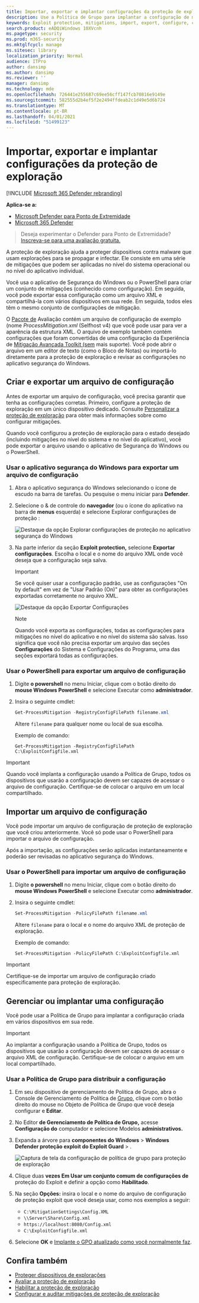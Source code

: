 ```yaml
---
title: Importar, exportar e implantar configurações da proteção de exploração
description: Use a Política de Grupo para implantar a configuração de mitigações.
keywords: Exploit protection, mitigations, import, export, configure, convert, conversion, deploy, install
search.product: eADQiWindows 10XVcnh
ms.pagetype: security
ms.prod: m365-security
ms.mktglfcycl: manage
ms.sitesec: library
localization_priority: Normal
audience: ITPro
author: dansimp
ms.author: dansimp
ms.reviewer: ''
manager: dansimp
ms.technology: mde
ms.openlocfilehash: 726441e255687c69ee56cff147fcb70816e9149e
ms.sourcegitcommit: 582555d2b4ef5f2e2494ffdeab2c1d49e5d6b724
ms.translationtype: MT
ms.contentlocale: pt-BR
ms.lasthandoff: 04/01/2021
ms.locfileid: "51499123"
---
```

# <a name="import-export-and-deploy-exploit-protection-configurations"></a>Importar, exportar e implantar configurações da proteção de exploração

[!INCLUDE [Microsoft 365 Defender rebranding](../../includes/microsoft-defender.md)]


**Aplica-se a:**
- [Microsoft Defender para Ponto de Extremidade](https://go.microsoft.com/fwlink/p/?linkid=2154037)
- [Microsoft 365 Defender](https://go.microsoft.com/fwlink/?linkid=2118804)

> Deseja experimentar o Defender para Ponto de Extremidade? [Inscreva-se para uma avaliação gratuita.](https://www.microsoft.com/microsoft-365/windows/microsoft-defender-atp?ocid=docs-wdatp-exposedapis-abovefoldlink) 


A proteção de exploração ajuda a proteger dispositivos contra malware que usam explorações para se propagar e infectar. Ele consiste em uma série de mitigações que podem ser aplicadas no nível do sistema operacional ou no nível do aplicativo individual.

Você usa o aplicativo de Segurança do Windows ou o PowerShell para criar um conjunto de mitigações (conhecido como configuração). Em seguida, você pode exportar essa configuração como um arquivo XML e compartilhá-la com vários dispositivos em sua rede. Em seguida, todos eles têm o mesmo conjunto de configurações de mitigação.

O [Pacote de](https://demo.wd.microsoft.com/Page/EP) Avaliação contém um arquivo de configuração de exemplo (nome *ProcessMitigation.xml* (Selfhost v4) que você pode usar para ver a aparência da estrutura XML. O arquivo de exemplo também contém configurações que foram convertidas de uma configuração da Experiência de [Mitigação Avançada Toolkit (sem](https://support.microsoft.com/en-us/help/2458544/the-enhanced-mitigation-experience-toolkit) mais suporte). Você pode abrir o arquivo em um editor de texto (como o Bloco de Notas) ou importá-lo diretamente para a proteção de exploração e revisar as configurações no aplicativo segurança do Windows.

## <a name="create-and-export-a-configuration-file"></a>Criar e exportar um arquivo de configuração

Antes de exportar um arquivo de configuração, você precisa garantir que tenha as configurações corretas. Primeiro, configure a proteção de exploração em um único dispositivo dedicado. Consulte [Personalizar a proteção de exploração](customize-exploit-protection.md) para obter mais informações sobre como configurar mitigações.

Quando você configurou a proteção de exploração para o estado desejado (incluindo mitigações no nível do sistema e no nível do aplicativo), você pode exportar o arquivo usando o aplicativo de Segurança do Windows ou o PowerShell.

### <a name="use-the-windows-security-app-to-export-a-configuration-file"></a>Usar o aplicativo segurança do Windows para exportar um arquivo de configuração

1. Abra o aplicativo segurança do Windows selecionando o ícone de escudo na barra de tarefas. Ou pesquise o menu iniciar para **Defender**.

2. Selecione o & de controle do **navegador** (ou o ícone do aplicativo na barra de **menus** esquerda) e selecione Explorar configurações de proteção :

    ![Destaque da opção Explorar configurações de proteção no aplicativo segurança do Windows](/microsoft-365/security/defender-endpoint/images/wdsc-exp-prot)

3. Na parte inferior da seção **Exploit protection,** selecione **Exportar configurações**. Escolha o local e o nome do arquivo XML onde você deseja que a configuração seja salva.

    > [!IMPORTANT]
    > Se você quiser usar a configuração padrão, use as configurações "On by default" em vez de "Usar Padrão (On)" para obter as configurações exportadas corretamente no arquivo XML.

    ![Destaque da opção Exportar Configurações](/microsoft-365/security/defender-endpoint/images/wdsc-exp-prot-export)

    > [!NOTE]
    > Quando você exporta as configurações, todas as configurações para mitigações no nível do aplicativo e no nível do sistema são salvas. Isso significa que você não precisa exportar um arquivo  das seções **Configurações** do Sistema e Configurações do Programa, uma das seções exportará todas as configurações.

### <a name="use-powershell-to-export-a-configuration-file"></a>Usar o PowerShell para exportar um arquivo de configuração

1. Digite **o powershell** no menu Iniciar, clique com o botão direito do **mouse Windows PowerShell** e selecione Executar como **administrador**.
2. Insira o seguinte cmdlet:

    ```PowerShell
    Get-ProcessMitigation -RegistryConfigFilePath filename.xml
    ```

    Altere `filename` para qualquer nome ou local de sua escolha.

    Exemplo de comando:

    `Get-ProcessMitigation -RegistryConfigFilePath C:\ExploitConfigfile.xml`

> [!IMPORTANT]
> Quando você implanta a configuração usando a Política de Grupo, todos os dispositivos que usarão a configuração devem ser capazes de acessar o arquivo de configuração. Certifique-se de colocar o arquivo em um local compartilhado.

## <a name="import-a-configuration-file"></a>Importar um arquivo de configuração

Você pode importar um arquivo de configuração de proteção de exploração que você criou anteriormente. Você só pode usar o PowerShell para importar o arquivo de configuração.

Após a importação, as configurações serão aplicadas instantaneamente e poderão ser revisadas no aplicativo segurança do Windows.

### <a name="use-powershell-to-import-a-configuration-file"></a>Usar o PowerShell para importar um arquivo de configuração

1. Digite **o powershell** no menu Iniciar, clique com o botão direito do **mouse Windows PowerShell** e selecione Executar como **administrador**.
2. Insira o seguinte cmdlet:

    ```PowerShell
    Set-ProcessMitigation -PolicyFilePath filename.xml
    ```

    Altere `filename` para o local e o nome do arquivo XML de proteção de exploração.

    Exemplo de comando:

    `Set-ProcessMitigation -PolicyFilePath C:\ExploitConfigfile.xml`

> [!IMPORTANT]
>
> Certifique-se de importar um arquivo de configuração criado especificamente para proteção de exploração.

## <a name="manage-or-deploy-a-configuration"></a>Gerenciar ou implantar uma configuração

Você pode usar a Política de Grupo para implantar a configuração criada em vários dispositivos em sua rede.

> [!IMPORTANT]
> Ao implantar a configuração usando a Política de Grupo, todos os dispositivos que usarão a configuração devem ser capazes de acessar o arquivo XML de configuração. Certifique-se de colocar o arquivo em um local compartilhado.

### <a name="use-group-policy-to-distribute-the-configuration"></a>Usar a Política de Grupo para distribuir a configuração

1. Em seu dispositivo de gerenciamento de Política de Grupo, abra o Console de Gerenciamento de Política de [Grupo](https://docs.microsoft.com/previous-versions/windows/desktop/gpmc/group-policy-management-console-portal), clique com o botão direito do mouse no Objeto de Política de Grupo que você deseja configurar e **Editar**.

2. No Editor **de Gerenciamento de Política de Grupo,** acesse **Configuração do** computador e selecione Modelos **administrativos.**

3. Expanda a árvore para **componentes do Windows**  >  **Windows Defender proteção exploit do Exploit Guard**  >  .

    ![Captura de tela da configuração de política de grupo para proteção de exploração](/microsoft-365/security/defender-endpoint/images/exp-prot-gp)

4. Clique duas **vezes Em Usar um conjunto comum de configurações de** proteção do Exploit e definir a opção como **Habilitado**.

5. Na seção **Opções:** insira o local e o nome do arquivo de configuração de proteção exploit que você deseja usar, como nos exemplos a seguir:

    * `C:\MitigationSettings\Config.XML`
    * `\\Server\Share\Config.xml`
    * `https://localhost:8080/Config.xml`
    * `C:\ExploitConfigfile.xml`

6. Selecione **OK** e [Implante o GPO atualizado como você normalmente faz](https://docs.microsoft.com/windows/win32/srvnodes/group-policy).

## <a name="see-also"></a>Confira também

- [Proteger dispositivos de explorações](exploit-protection.md)
- [Avaliar a proteção de exploração](evaluate-exploit-protection.md)
- [Habilitar a proteção de exploração](enable-exploit-protection.md)
- [Configurar e auditar mitigações de proteção de exploração](customize-exploit-protection.md)
